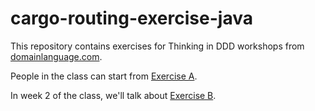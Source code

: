 # cargo-routing-exercise-java

This repository contains exercises for Thinking in DDD workshops from [domainlanguage.com]().

People in the class can start from [Exercise A](./Rerouting-A-before/README.md).

In week 2 of the class, we'll talk about [Exercise B](./Rerouting-B-before/README.md).
